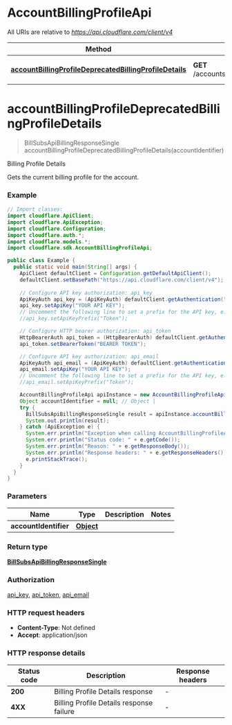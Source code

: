# AccountBillingProfileApi

All URIs are relative to *https://api.cloudflare.com/client/v4*

| Method | HTTP request | Description |
|------------- | ------------- | -------------|
| [**accountBillingProfileDeprecatedBillingProfileDetails**](AccountBillingProfileApi.md#accountBillingProfileDeprecatedBillingProfileDetails) | **GET** /accounts/{account_identifier}/billing/profile | Billing Profile Details |


<a id="accountBillingProfileDeprecatedBillingProfileDetails"></a>
# **accountBillingProfileDeprecatedBillingProfileDetails**
> BillSubsApiBillingResponseSingle accountBillingProfileDeprecatedBillingProfileDetails(accountIdentifier)

Billing Profile Details

Gets the current billing profile for the account.

### Example
```java
// Import classes:
import cloudflare.ApiClient;
import cloudflare.ApiException;
import cloudflare.Configuration;
import cloudflare.auth.*;
import cloudflare.models.*;
import cloudflare.sdk.AccountBillingProfileApi;

public class Example {
  public static void main(String[] args) {
    ApiClient defaultClient = Configuration.getDefaultApiClient();
    defaultClient.setBasePath("https://api.cloudflare.com/client/v4");
    
    // Configure API key authorization: api_key
    ApiKeyAuth api_key = (ApiKeyAuth) defaultClient.getAuthentication("api_key");
    api_key.setApiKey("YOUR API KEY");
    // Uncomment the following line to set a prefix for the API key, e.g. "Token" (defaults to null)
    //api_key.setApiKeyPrefix("Token");

    // Configure HTTP bearer authorization: api_token
    HttpBearerAuth api_token = (HttpBearerAuth) defaultClient.getAuthentication("api_token");
    api_token.setBearerToken("BEARER TOKEN");

    // Configure API key authorization: api_email
    ApiKeyAuth api_email = (ApiKeyAuth) defaultClient.getAuthentication("api_email");
    api_email.setApiKey("YOUR API KEY");
    // Uncomment the following line to set a prefix for the API key, e.g. "Token" (defaults to null)
    //api_email.setApiKeyPrefix("Token");

    AccountBillingProfileApi apiInstance = new AccountBillingProfileApi(defaultClient);
    Object accountIdentifier = null; // Object | 
    try {
      BillSubsApiBillingResponseSingle result = apiInstance.accountBillingProfileDeprecatedBillingProfileDetails(accountIdentifier);
      System.out.println(result);
    } catch (ApiException e) {
      System.err.println("Exception when calling AccountBillingProfileApi#accountBillingProfileDeprecatedBillingProfileDetails");
      System.err.println("Status code: " + e.getCode());
      System.err.println("Reason: " + e.getResponseBody());
      System.err.println("Response headers: " + e.getResponseHeaders());
      e.printStackTrace();
    }
  }
}
```

### Parameters

| Name | Type | Description  | Notes |
|------------- | ------------- | ------------- | -------------|
| **accountIdentifier** | [**Object**](.md)|  | |

### Return type

[**BillSubsApiBillingResponseSingle**](BillSubsApiBillingResponseSingle.md)

### Authorization

[api_key](../README.md#api_key), [api_token](../README.md#api_token), [api_email](../README.md#api_email)

### HTTP request headers

 - **Content-Type**: Not defined
 - **Accept**: application/json

### HTTP response details
| Status code | Description | Response headers |
|-------------|-------------|------------------|
| **200** | Billing Profile Details response |  -  |
| **4XX** | Billing Profile Details response failure |  -  |

